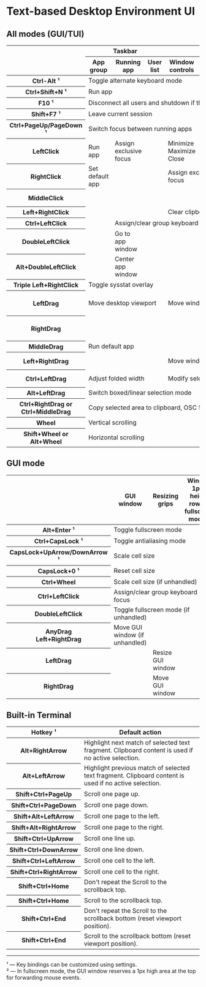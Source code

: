 # Text-based Desktop Environment UI

## All modes (GUI/TUI)

<table>
<thead>
  <tr>
    <th rowspan="2"></th>
    <th colspan="3">Taskbar</th>
    <th colspan="4">App window</th>
    <th colspan="2">Desktop</th>
  </tr>
  <tr>
    <th>App group</th>
    <th>Running app</th>
    <th>User list</th>
    <th>Window controls</th>
    <th>Menu bar</th>
    <th>Interior</th>
    <th>Resize grips</th>
    <th>Navigation strings</th>
    <th>Free space</th>
  </tr>
</thead>
<tbody>
  <tr>
    <th>Ctrl-Alt ¹</th>
    <td colspan="9">Toggle alternate keyboard mode</td>
  </tr>
  <tr>
    <th>Ctrl+Shift+N ¹</th>
    <td colspan="9">Run app</td>
  </tr>
  <tr>
    <th>F10 ¹</th>
    <td colspan="9">Disconnect all users and shutdown if there are no apps running</td>
  </tr>
  <tr>
    <th>Shift+F7 ¹</th>
    <td colspan="9">Leave current session</td>
  </tr>
  <tr>
    <th>Ctrl+PageUp/PageDown ¹</th>
    <td colspan="9">Switch focus between running apps</td>
  </tr>
  <tr>
    <th>LeftClick</th>
    <td>Run app</td>
    <td>Assign exclusive focus</td>
    <td></td>
    <td>Minimize<br>Maximize<br>Close</td>
    <td colspan="3">Assign exclusive focus</td>
    <td>Go to app</td>
    <td>Clear keyboard focus</td>
  </tr>
  <tr>
    <th>RightClick</th>
    <td>Set default app</td>
    <td></td>
    <td colspan="1"></td>
    <td colspan="2">Assign exclusive focus</td>
    <td colspan="1"></td>
    <td colspan="2">Center app window</td>
    <td></td>
  </tr>
  <tr>
    <th>MiddleClick</th>
    <td colspan="5"></td>
    <td colspan="1">Selection/clipboard paste</td>
    <td colspan="3"></td>
  </tr>
  <tr>
    <th>Left+RightClick</th>
    <td colspan="3"></td>
    <td colspan="5">Clear clipboard</td>
    <td></td>
  </tr>
  <tr>
    <th>Ctrl+LeftClick</th>
    <td colspan="1"></td>
    <td colspan="7">Assign/clear group keyboard focus</td>
    <td></td>
  </tr>
  <tr>
    <th>DoubleLeftClick</th>
    <td colspan="1"></td>
    <td colspan="1">Go to app window</td>
    <td colspan="1"></td>
    <td></td>
    <td colspan="2">Maximize<br>Restore</td>
    <td colspan="3"></td>
  </tr>
  <tr>
    <th>Alt+DoubleLeftClick</th>
    <td colspan="1"></td>
    <td colspan="1">Center app window</td>
    <td colspan="1"></td>
    <td></td>
    <td colspan="2"></td>
    <td colspan="3"></td>
  </tr>
  <tr>
    <th>Triple Left+RightClick</th>
    <td colspan="3">Toggle sysstat overlay</td>
    <td colspan="6"></td>
  </tr>
  <tr>
    <th>LeftDrag</th>
    <td colspan="3">Move desktop viewport</td>
    <td colspan="3">Move window or Select text</td>
    <td colspan="1">Resize window</td>
    <td colspan="1">Move window</td>
    <td>Move desktop viewport</td>
  </tr>
  <tr>
    <th>RightDrag</th>
    <td colspan="5"></td>
    <td>Panoramic content scrolling</td>
    <td colspan="2"></td>
    <td>Run default app</td>
  </tr>
  <tr>
    <th>MiddleDrag</th>
    <td colspan="9">Run default app</td>
  </tr>
  <tr>
    <th>Left+RightDrag</th>
    <td colspan="3"></td>
    <td colspan="4">Move window / Restore maximized</td>
    <td colspan="2">Move desktop viewport</td>
  </tr>
  <tr>
    <th>Ctrl+LeftDrag</th>
    <td colspan="3">Adjust folded width</td>
    <td colspan="3">Modify selection</td>
    <td colspan="1">Zoom window</td>
    <td colspan="2"></td>
  </tr>
  <tr>
    <th>Alt+LeftDrag</th>
    <td colspan="9">Switch boxed/linear selection mode</td>
  </tr>
  <tr>
    <th>Ctrl+RightDrag or Ctrl+MiddleDrag</th>
    <td colspan="9">Copy selected area to clipboard, OSC 52</td>
  </tr>
  <tr>
    <th>Wheel</th>
    <td colspan="7">Vertical scrolling</td>
    <td colspan="2"></td>
  </tr>
  <tr>
    <th>Shift+Wheel or Alt+Wheel</th>
    <td colspan="7">Horizontal scrolling</td>
    <td colspan="2"></td>
  </tr>
</tbody>
</table>

## GUI mode

<table>
<thead>
  <tr>
    <th></th>
    <th>GUI window</th>
    <th>Resizing grips</th>
    <th>Window 1px-height row (in fullscreen mode)²</th>
  </tr>
</thead>
<tbody>
  <tr>
    <th>Alt+Enter ¹</th>
    <td colspan="3">Toggle fullscreen mode</td>
  </tr>
  <tr>
    <th>Ctrl+CapsLock ¹</th>
    <td colspan="3">Toggle antialiasing mode</td>
  </tr>
  <tr>
    <th>CapsLock+UpArrow/DownArrow ¹</th>
    <td colspan="3">Scale cell size</td>
  </tr>
  <tr>
    <th>CapsLock+0 ¹</th>
    <td colspan="3">Reset cell size</td>
  </tr>
  <tr>
    <th>Ctrl+Wheel</th>
    <td colspan="3">Scale cell size (if unhandled)</td>
  </tr>
  <tr>
    <th>Ctrl+LeftClick</th>
    <td colspan="3">Assign/clear group keyboard focus</td>
  </tr>
  <tr>
    <th>DoubleLeftClick</th>
    <td colspan="3">Toggle fullscreen mode (if unhandled)</td>
  </tr>
  <tr>
    <th>AnyDrag<br>Left+RightDrag</th>
    <td colspan="1">Move GUI window (if unhandled)</td>
    <td colspan="1"></td>
    <td colspan="1"></td>
  </tr>
  <tr>
    <th>LeftDrag</th>
    <td colspan="1"></td>
    <td colspan="1">Resize GUI window</td>
    <td colspan="1"></td>
  </tr>
  <tr>
    <th>RightDrag</th>
    <td colspan="1"></td>
    <td colspan="1">Move GUI window</td>
    <td colspan="1"></td>
  </tr>
</tbody>
</table>

## Built-in Terminal

<table>
  <thead>
    <tr><th>Hotkey ¹</th>              <th>Default action</th></tr>
  </thead>
  <tbody>
    <tr><th>Alt+RightArrow</th>        <td>Highlight next match of selected text fragment. Clipboard content is used if no active selection.</td></tr>
    <tr><th>Alt+LeftArrow</th>         <td>Highlight previous match of selected text fragment. Clipboard content is used if no active selection.</td></tr>
    <tr><th>Shift+Ctrl+PageUp</th>     <td>Scroll one page up.</td></tr>
    <tr><th>Shift+Ctrl+PageDown</th>   <td>Scroll one page down.</td></tr>
    <tr><th>Shift+Alt+LeftArrow</th>   <td>Scroll one page to the left.</td></tr>
    <tr><th>Shift+Alt+RightArrow</th>  <td>Scroll one page to the right.</td></tr>
    <tr><th>Shift+Ctrl+UpArrow</th>    <td>Scroll one line up.</td></tr>
    <tr><th>Shift+Ctrl+DownArrow</th>  <td>Scroll one line down.</td></tr>
    <tr><th>Shift+Ctrl+LeftArrow</th>  <td>Scroll one cell to the left.</td></tr>
    <tr><th>Shift+Ctrl+RightArrow</th> <td>Scroll one cell to the right.</td></tr>
    <tr><th>Shift+Ctrl+Home</th>       <td>Don't repeat the Scroll to the scrollback top.</td></tr>
    <tr><th>Shift+Ctrl+Home</th>       <td>Scroll to the scrollback top.</td></tr>
    <tr><th>Shift+Ctrl+End</th>        <td>Don't repeat the Scroll to the scrollback bottom (reset viewport position).</td></tr>
    <tr><th>Shift+Ctrl+End</th>        <td>Scroll to the scrollback bottom (reset viewport position).</td></tr>
  </tbody>
</table>

---

¹ — Key bindings can be customized using settings.  
² — In fullscreen mode, the GUI window reserves a 1px high area at the top for forwarding mouse events.